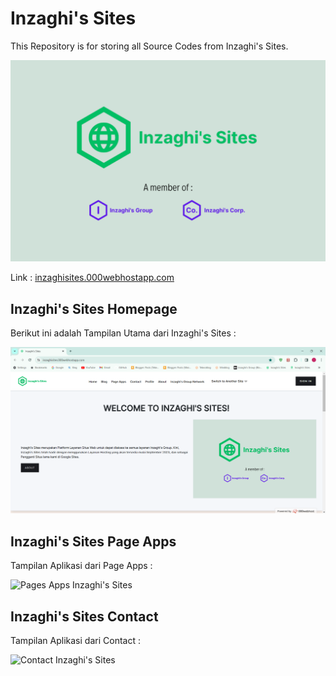 # Inzaghi's Sites

This Repository is for storing all Source Codes from Inzaghi's Sites.

![Inzaghi's Sites](/Inzaghis-Sites-202406-old/isites-php/images/inzaghis-sites-by-inzaghis-group-corp.png)

Link : [inzaghisites.000webhostapp.com](https://inzaghisites.000webhostapp.com)

## Inzaghi's Sites Homepage

Berikut ini adalah Tampilan Utama dari Inzaghi's Sites :

![Inzaghi's Sites Homepage](/Inzaghis-Sites-202406-old/isites-php/images/inzaghis-sites-homepage-202401.png)

## Inzaghi's Sites Page Apps

Tampilan Aplikasi dari Page Apps :

![Pages Apps Inzaghi's Sites](/Inzaghis-Sites-202406-old/)

## Inzaghi's Sites Contact

Tampilan Aplikasi dari Contact :

![Contact Inzaghi's Sites](/Inzaghis-Sites-202406-old/)
